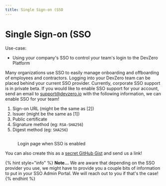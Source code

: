 ```yaml
---
title: Single Sign-on (SSO
---
```

# Single Sign-on (SSO

Use-case:

- Using your company's SSO to control your team's login to the DevZero Platform

Many organizations use SSO to easily manage onboarding and offboarding of employees and contractors. Logging into your DevZero team can be placed behind your current SSO provider. Currently, corporate SSO support is in private beta. If you would like to enable SSO support for your account, send an email to [support@devzero.io](mailto:support@devzero.io) with the following information, we can enable SSO for your team!

1. Sign-on URL (might be the same as [2])
2. Issuer (might be the same as [1])
3. Public certificate
4. Signature method (eg: `RSA-SHA256`)
5. Digest method  (eg: `SHA256`)

<figure><img src="../.gitbook/assets/before-entering-email.jpg" alt=""><figcaption><p>Login page when SSO is enabled</p></figcaption></figure>

You can also create this as a [secret GitHub Gist](https://gist.github.com/) and send us a link!

{% hint style="info" %}
**Note...** We are aware that depending on the SSO provider you use, we might have to provide you a couple bits of information to put in your SSO Admin Portal. We will reach out to you if that's the case!
{% endhint %}
